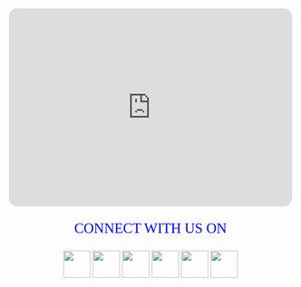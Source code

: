 <!DOCTYPE html>
<html lang="en">
<head>
    <meta charset="UTF-8">
    <meta name="viewport" content="width=device-width, initial-scale=1.0">
    <title>Welcome to contact </title>
</head>
<body>
    <style>
      @font-face {
        font-family: 'Ubuntu';
        src: url(../font/Ubuntu-Medium.ttf);
      }
      img
      {
        height: 48px;
      }
      img:hover{
        transform: scale(1.1);
      }
        iframe{
            border-radius: 15px;
        }
        p{
            font-size: 25px;
            color: blue;
            font-family:Ubuntu ;
        }
    </style>
    <center>
     <iframe width="500" height="350" src="https://www.youtube.com/embed/2-F21gB8DLo" title="Noly Record - តួរង (ស្រលាញ់គេតែម្នាក់ឯងx2) x ហេង ពិទូ [OFFICIAL AUDIO]" frameborder="0" allow="accelerometer; autoplay; clipboard-write; encrypted-media; gyroscope; picture-in-picture; web-share" referrerpolicy="strict-origin-when-cross-origin" allowfullscreen></iframe>
    <p>CONNECT WITH US ON</p>
    <a href="https://www.facebook.com/?ref=homescreenpwa&_rdc=1&_rdr#"><img src="./icons/icon-facebook.png"></a>
    <a href="@vyna5174"><img src="./icons/icon_youtube.svg"></a>
    <a href="https://www.facebook.com/Add.mk.pg.merl#"><img src="./icons/Messenger.png"></a>
    <a href="https://www.tiktok.com/@gg.makara?is_from_webapp=1&sender_device=pc"><img src="./icons/tiktok.png"></a>
    <a href="https://www.instagram.com/rajuelry?igsh=MW9ybG1jMXEwOTFxOQ=="><img src="./icons/icon_instagram.svg"></a>
    <a href="@Makara0028"><img src="./icons/icon-telegram.png"></a>
    </center>
</body>
</html>
